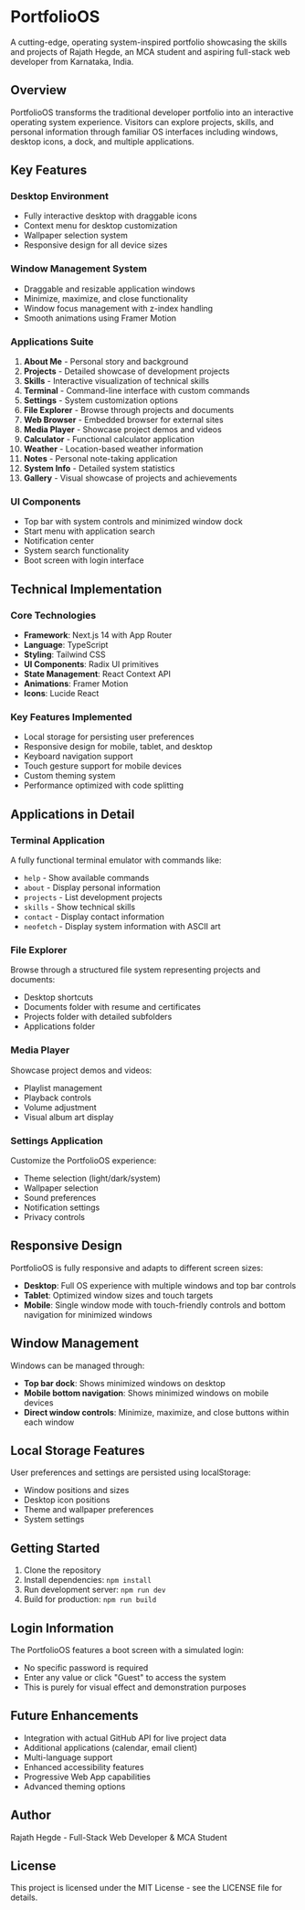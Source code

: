 # PortfolioOS

A cutting-edge, operating system-inspired portfolio showcasing the skills and projects of Rajath Hegde, an MCA student and aspiring full-stack web developer from Karnataka, India.

## Overview

PortfolioOS transforms the traditional developer portfolio into an interactive operating system experience. Visitors can explore projects, skills, and personal information through familiar OS interfaces including windows, desktop icons, a dock, and multiple applications.

## Key Features

### Desktop Environment
- Fully interactive desktop with draggable icons
- Context menu for desktop customization
- Wallpaper selection system
- Responsive design for all device sizes

### Window Management System
- Draggable and resizable application windows
- Minimize, maximize, and close functionality
- Window focus management with z-index handling
- Smooth animations using Framer Motion

### Applications Suite

1. **About Me** - Personal story and background
2. **Projects** - Detailed showcase of development projects
3. **Skills** - Interactive visualization of technical skills
4. **Terminal** - Command-line interface with custom commands
5. **Settings** - System customization options
6. **File Explorer** - Browse through projects and documents
7. **Web Browser** - Embedded browser for external sites
8. **Media Player** - Showcase project demos and videos
9. **Calculator** - Functional calculator application
10. **Weather** - Location-based weather information
11. **Notes** - Personal note-taking application
12. **System Info** - Detailed system statistics
13. **Gallery** - Visual showcase of projects and achievements

### UI Components
- Top bar with system controls and minimized window dock
- Start menu with application search
- Notification center
- System search functionality
- Boot screen with login interface

## Technical Implementation

### Core Technologies
- **Framework**: Next.js 14 with App Router
- **Language**: TypeScript
- **Styling**: Tailwind CSS
- **UI Components**: Radix UI primitives
- **State Management**: React Context API
- **Animations**: Framer Motion
- **Icons**: Lucide React

### Key Features Implemented
- Local storage for persisting user preferences
- Responsive design for mobile, tablet, and desktop
- Keyboard navigation support
- Touch gesture support for mobile devices
- Custom theming system
- Performance optimized with code splitting

## Applications in Detail

### Terminal Application
A fully functional terminal emulator with commands like:
- `help` - Show available commands
- `about` - Display personal information
- `projects` - List development projects
- `skills` - Show technical skills
- `contact` - Display contact information
- `neofetch` - Display system information with ASCII art

### File Explorer
Browse through a structured file system representing projects and documents:
- Desktop shortcuts
- Documents folder with resume and certificates
- Projects folder with detailed subfolders
- Applications folder

### Media Player
Showcase project demos and videos:
- Playlist management
- Playback controls
- Volume adjustment
- Visual album art display

### Settings Application
Customize the PortfolioOS experience:
- Theme selection (light/dark/system)
- Wallpaper selection
- Sound preferences
- Notification settings
- Privacy controls

## Responsive Design

PortfolioOS is fully responsive and adapts to different screen sizes:
- **Desktop**: Full OS experience with multiple windows and top bar controls
- **Tablet**: Optimized window sizes and touch targets
- **Mobile**: Single window mode with touch-friendly controls and bottom navigation for minimized windows

## Window Management

Windows can be managed through:
- **Top bar dock**: Shows minimized windows on desktop
- **Mobile bottom navigation**: Shows minimized windows on mobile devices
- **Direct window controls**: Minimize, maximize, and close buttons within each window

## Local Storage Features

User preferences and settings are persisted using localStorage:
- Window positions and sizes
- Desktop icon positions
- Theme and wallpaper preferences
- System settings

## Getting Started

1. Clone the repository
2. Install dependencies: `npm install`
3. Run development server: `npm run dev`
4. Build for production: `npm run build`

## Login Information

The PortfolioOS features a boot screen with a simulated login:
- No specific password is required
- Enter any value or click "Guest" to access the system
- This is purely for visual effect and demonstration purposes

## Future Enhancements

- Integration with actual GitHub API for live project data
- Additional applications (calendar, email client)
- Multi-language support
- Enhanced accessibility features
- Progressive Web App capabilities
- Advanced theming options

## Author

Rajath Hegde - Full-Stack Web Developer & MCA Student

## License

This project is licensed under the MIT License - see the LICENSE file for details.